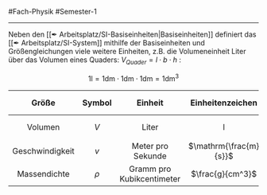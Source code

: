 #Fach-Physik  #Semester-1

---

Neben den [[✒ Arbeitsplatz/SI-Basiseinheiten|Basiseinheiten]] definiert das [[✒ Arbeitsplatz/SI-System]] mithilfe der Basiseinheiten und Größengleichungen viele weitere Einheiten, z.B. die Volumeneinheit $\mathrm{Liter}$ über das Volumen eines Quaders: $V_{Quader}=l\cdot b\cdot h$ :

$$
1\mathrm{l} = 1\mathrm{dm}\cdot1\mathrm{dm}\cdot1\mathrm{dm}=1\mathrm{dm}^3
$$

|      Größe      | Symbol |          Einheit          |    Einheitenzeichen    |         Definition der Einheit          |
|:---------------:|:------:|:-------------------------:|:----------------------:|:---------------------------------------:|
|     Volumen     |  $V$   |           Liter           |           l            | $\mathrm{1l=1dm^3=1dm\cdot1dm\cdot1dm}$ |
| Geschwindigkeit |  $v$   |     Meter pro Sekunde     | $\mathrm{\frac{m}{s}}$ |         $\mathrm{\frac{m}{s}}$          | 
|  Massendichte   | $\rho$ | Gramm pro Kubikcentimeter |    $\frac{g}{cm^3}$    |        $\frac{g}{cm^3}$                                 |
